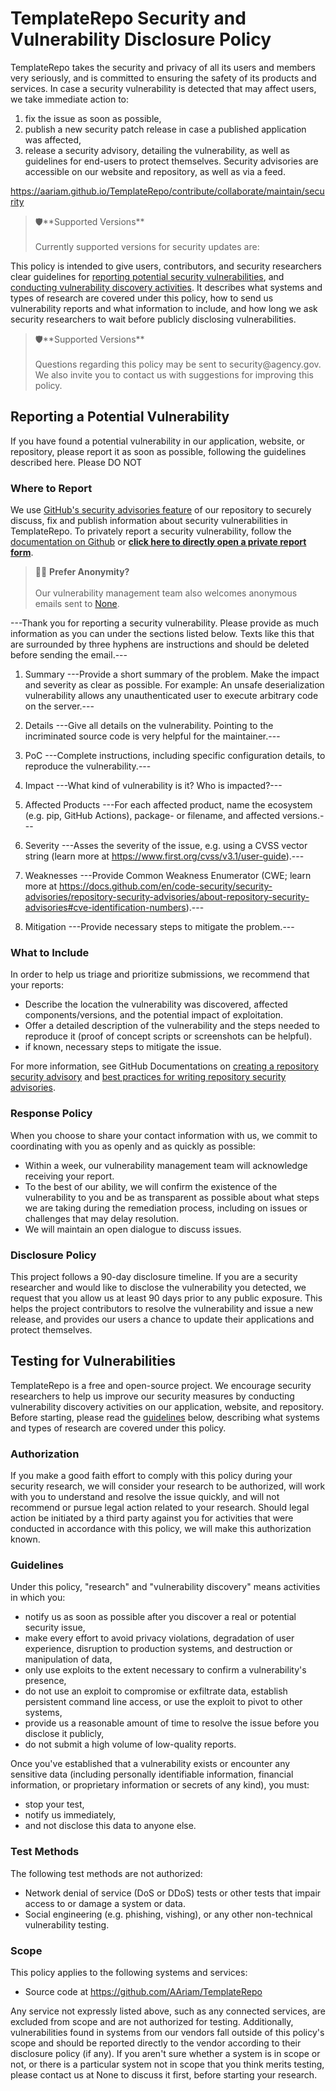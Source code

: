 # TemplateRepo Security and Vulnerability Disclosure Policy

TemplateRepo takes the security and privacy of all its users and members very seriously,
and is committed to ensuring the safety of its products and services.
In case a security vulnerability is detected that may affect users, we take immediate action to:
1. fix the issue as soon as possible,
2. publish a new security patch release in case a published application was affected,
3. release a security advisory, detailing the vulnerability,
as well as guidelines for end-users to protect themselves.
Security advisories are accessible on our website and repository, as well as via a feed.


https://aariam.github.io/TemplateRepo/contribute/collaborate/maintain/security

<blockquote>
    🛡️**Supported Versions**
    <br><br>
    Currently supported versions for security updates are:
</blockquote>

This policy is intended to give users, contributors, and security researchers clear guidelines for
[reporting potential security vulnerabilities](#reporting-a-potential-vulnerability),
and [conducting vulnerability discovery activities](#testing-for-vulnerabilities).
It describes what systems and types of research are covered under this policy,
how to send us vulnerability reports and what information to include,
and how long we ask security researchers to wait before publicly disclosing vulnerabilities.

<blockquote>
    🛡️**Supported Versions**
    <br><br>
    Questions regarding this policy may be sent to security@agency.gov.
    We also invite you to contact us with suggestions for improving this policy.
</blockquote>


## Reporting a Potential Vulnerability
If you have found a potential vulnerability in our application, website, or repository,
please report it as soon as possible, following the guidelines described here.
Please DO NOT

### Where to Report
We use [GitHub's security advisories feature](https://docs.github.com/en/code-security/security-advisories/repository-security-advisories/about-repository-security-advisories)
of our repository to securely discuss, fix and publish information about security vulnerabilities
in TemplateRepo. To privately report a security vulnerability,
follow the [documentation on Github](https://docs.github.com/en/code-security/security-advisories/guidance-on-reporting-and-writing/privately-reporting-a-security-vulnerability#privately-reporting-a-security-vulnerability)
or [**click here to directly open a private report form**](https://github.com/AAriam/TemplateRepo/security/advisories/new).

<blockquote>
    🥷🏾 <b>Prefer Anonymity?</b>
    <br><br>
    Our vulnerability management team also welcomes anonymous emails sent to
    <a href="mailto:None
?subject=
%5BSecurity%20Vulnerability%20Report%5D%3A%20---Please%20provide%20a%20consc
ise%20title%20here---
&body=
---Thank%20you%20for%20reporting%20a%20security%20vulnerability.%20Please%20
provide%20as%20much%20information%20as%20you%20can%20under%20the%20sections%
20listed%20below.%20Texts%20like%20this%20that%20are%20surrounded%20by%20thr
ee%20hyphens%20are%20instructions%20and%20should%20be%20deleted%20before%20s
ending%20the%20email.---%20%0D%0A%0D%0A1.%20Summary%0D%0A---Provide%20a%20sh
ort%20summary%20of%20the%20problem.%20Make%20the%20impact%20and%20severity%2
0as%20clear%20as%20possible.%20For%20example%3A%20An%20unsafe%20deserializat
ion%20vulnerability%20allows%20any%20unauthenticated%20user%20to%20execute%2
0arbitrary%20code%20on%20the%20server.---%0D%0A%0D%0A2.%20Details%0D%0A---Gi
ve%20all%20details%20on%20the%20vulnerability.%20Pointing%20to%20the%20incri
minated%20source%20code%20is%20very%20helpful%20for%20the%20maintainer.---%0
D%0A%0D%0A3.%20PoC%0D%0A---Complete%20instructions%2C%20including%20specific
%20configuration%20details%2C%20to%20reproduce%20the%20vulnerability.---%0D%
0A%0D%0A4.%20Impact%0D%0A---What%20kind%20of%20vulnerability%20is%20it%3F%20
Who%20is%20impacted%3F---%0D%0A%0D%0A5.%20Affected%20Products%0D%0A---For%20
each%20affected%20product%2C%20name%20the%20ecosystem%20%28e.g.%20pip%2C%20G
itHub%20Actions%29%2C%20package-%20or%20filename%2C%20and%20affected%20versi
ons.---%0D%0A%0D%0A6.%20Severity%0D%0A---Asses%20the%20severity%20of%20the%2
0issue%2C%20e.g.%20using%20a%20CVSS%20vector%20string%20%28learn%20more%20at
%20https%3A%2F%2Fwww.first.org%2Fcvss%2Fv3.1%2Fuser-guide%29.---%0D%0A%0D%0A
7.%20Weaknesses%0D%0A---Provide%20Common%20Weakness%20Enumerator%20%28CWE%3B
%20learn%20more%20at%20https%3A%2F%2Fdocs.github.com%2Fen%2Fcode-security%2F
security-advisories%2Frepository-security-advisories%2Fabout-repository-secu
rity-advisories%23cve-identification-numbers%29.---%0D%0A%0D%0A8.%20Mitigati
on%0D%0A---Provide%20necessary%20steps%20to%20mitigate%20the%20problem.---%2
">None</a>.
</blockquote>

---Thank you for reporting a security vulnerability. Please provide as much information as you can under the sections listed below. Texts like this that are surrounded by three hyphens are instructions and should be deleted before sending the email.---

1. Summary
---Provide a short summary of the problem. Make the impact and severity as clear as possible. For example: An unsafe deserialization vulnerability allows any unauthenticated user to execute arbitrary code on the server.---

2. Details
---Give all details on the vulnerability. Pointing to the incriminated source code is very helpful for the maintainer.---

3. PoC
---Complete instructions, including specific configuration details, to reproduce the vulnerability.---

4. Impact
---What kind of vulnerability is it? Who is impacted?---

5. Affected Products
---For each affected product, name the ecosystem (e.g. pip, GitHub Actions), package- or filename, and affected versions.---

6. Severity
---Asses the severity of the issue, e.g. using a CVSS vector string (learn more at https://www.first.org/cvss/v3.1/user-guide).---

7. Weaknesses
---Provide Common Weakness Enumerator (CWE; learn more at https://docs.github.com/en/code-security/security-advisories/repository-security-advisories/about-repository-security-advisories#cve-identification-numbers).---

8. Mitigation
---Provide necessary steps to mitigate the problem.---


### What to Include
In order to help us triage and prioritize submissions, we recommend that your reports:
* Describe the location the vulnerability was discovered,
affected components/versions, and the potential impact of exploitation.
* Offer a detailed description of the vulnerability and the steps needed to reproduce it
(proof of concept scripts or screenshots can be helpful).
* if known, necessary steps to mitigate the issue.

For more information, see GitHub Documentations on [creating a repository security advisory](https://docs.github.com/en/code-security/security-advisories/repository-security-advisories/creating-a-repository-security-advisory)
and [best practices for writing repository security advisories](https://docs.github.com/en/code-security/security-advisories/guidance-on-reporting-and-writing/best-practices-for-writing-repository-security-advisories).

### Response Policy
When you choose to share your contact information with us,
we commit to coordinating with you as openly and as quickly as possible:
* Within a week, our vulnerability management team will acknowledge receiving your report.
* To the best of our ability, we will confirm the existence of the vulnerability to you
and be as transparent as possible about what steps we are taking during the remediation process,
including on issues or challenges that may delay resolution.
* We will maintain an open dialogue to discuss issues.

### Disclosure Policy
This project follows a 90-day disclosure timeline.
If you are a security researcher and would like to disclose the vulnerability you detected,
we request that you allow us at least 90 days prior to any public exposure.
This helps the project contributors to resolve the vulnerability and issue a new release,
and provides our users a chance to update their applications and protect themselves.



## Testing for Vulnerabilities
TemplateRepo is a free and open-source project.
We encourage security researchers to help us improve our security measures
by conducting vulnerability discovery activities on our application, website, and repository.
Before starting, please read the [guidelines](#testing-for-vulnerabilities) below,
describing what systems and types of research are covered under this policy.

### Authorization
If you make a good faith effort to comply with this policy during your security research,
we will consider your research to be authorized, will work with you to understand and resolve the issue quickly,
and will not recommend or pursue legal action related to your research.
Should legal action be initiated by a third party against you for activities that were conducted
in accordance with this policy, we will make this authorization known.

### Guidelines
Under this policy, "research" and "vulnerability discovery" means activities in which you:
* notify us as soon as possible after you discover a real or potential security issue,
* make every effort to avoid privacy violations, degradation of user experience,
disruption to production systems, and destruction or manipulation of data,
* only use exploits to the extent necessary to confirm a vulnerability's presence,
* do not use an exploit to compromise or exfiltrate data, establish persistent command line access,
or use the exploit to pivot to other systems,
* provide us a reasonable amount of time to resolve the issue before you disclose it publicly,
* do not submit a high volume of low-quality reports.

Once you've established that a vulnerability exists or encounter
any sensitive data (including personally identifiable information, financial information,
or proprietary information or secrets of any kind), you must:
* stop your test,
* notify us immediately,
* and not disclose this data to anyone else.

### Test Methods
The following test methods are not authorized:
* Network denial of service (DoS or DDoS) tests or other tests that
impair access to or damage a system or data.
* Social engineering (e.g. phishing, vishing), or any other non-technical vulnerability testing.

### Scope
This policy applies to the following systems and services:
* Source code at https://github.com/AAriam/TemplateRepo

Any service not expressly listed above, such as any connected services, are excluded from scope
and are not authorized for testing. Additionally, vulnerabilities found in systems from our vendors
fall outside of this policy's scope and should be reported directly to the vendor according to their
disclosure policy (if any). If you aren't sure whether a system is in scope or not,
or there is a particular system not in scope that you think merits testing,
please contact us at None to discuss it first, before starting your research.
